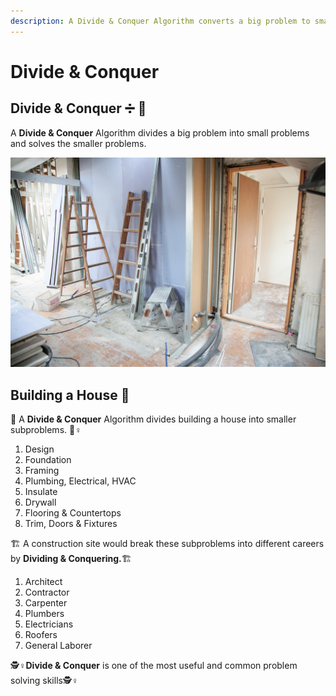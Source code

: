 ```yaml
---
description: A Divide & Conquer Algorithm converts a big problem to small problems
---
```


# Divide & Conquer

## **Divide & Conquer** ➗ 🔫 

A **Divide & Conquer** Algorithm divides a big problem into small problems and solves the smaller problems.

![](../.gitbook/assets/pexels-rene-asmussen-3990359.jpg)

## Building a House 🏡

👷 A **Divide & Conquer** Algorithm divides building a house into smaller subproblems. 👷♀ 

1. Design
2. Foundation
3. Framing
4. Plumbing, Electrical, HVAC
5. Insulate
6. Drywall
7. Flooring & Countertops
8. Trim, Doors & Fixtures

🏗 A construction site would break these subproblems into different careers by **Dividing & Conquering.**🏗 

1. Architect
2. Contractor
3. Carpenter
4. Plumbers
5. Electricians
6. Roofers
7. General Laborer

🕵♀**Divide & Conquer** is one of the most useful and common problem solving skills🕵♀

